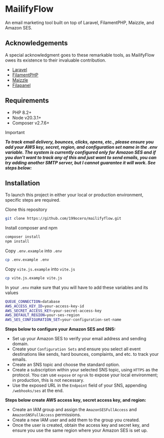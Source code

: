 
# MailifyFlow

An email marketing tool built on top of Laravel, FilamentPHP, Maizzle, and Amazon SES.

## Acknowledgements

A special acknowledgment goes to these remarkable tools, as MailifyFlow owes its existence to their invaluable contribution.

- [Laravel](https://laravel.com/)
- [FilamentPHP](https://filamentphp.com/)
- [Maizzle](https://maizzle.com/)
- [Filapanel](https://filapanel.com/)


## Requirements
- PHP 8.2+
- Node v20.3.1+
- Composer v2.7.6+

> [!IMPORTANT]
> ***To track email delivery, bounces, clicks, opens, etc., please ensure you add your AWS key, secret, region, and configuration set name in the .env variable. The system is currently configured only for Amazon SES and if you don't want to track any of this and just want to send emails, you can try adding another SMTP server, but I cannot guarantee it will work. See steps below:***
## Installation

To launch this project in either your local or production environment, specific steps are required.

Clone this repository
```bash
git clone https://github.com/199ocero/mailifyflow.git
```

Install composer and npm
```bash
composer install
npm install
```

Copy `.env.example` into `.env`
```bash
cp .env.example .env
```

Copy `vite.js.example` into `vite.js`
```bash
cp vite.js.example vite.js
```

In your `.env` make sure that you will have to add these variables and its values
```bash
QUEUE_CONNECTION=database
AWS_ACCESS_KEY_ID=your-access-key-id
AWS_SECRET_ACCESS_KEY=your-secret-access-key
AWS_DEFAULT_REGION=your-ses-region
AWS_SES_CONFIGURATION_SET=your-configuration-set-name
```

**Steps below to configure your Amazon SES and SNS:**
 - Set up your Amazon SES to verify your email address and sending domain.
 - Create your `Configuration Sets` and ensure you select all event destinations like sends, hard bounces, complaints, and etc. to track your emails.
 - Create an SNS topic and choose the standard option.
 - Create a subscription within your selected SNS topic, using `HTTPS` as the protocol. You can use `expose` or `ngrok` to expose your local environment; in production, this is not necessary.
 - Use the exposed URL in the `Endpoint` field of your SNS, appending `/webhooks/ses` at the end.

**Steps below create AWS access key, secret access key, and region:**
 - Create an IAM group and assign the `AmazonSESFullAccess` and `AmazonSNSFullAccess` permissions.
 - Create a new IAM user and add them to the group you created.
 - Once the user is created, obtain the access key and secret key, and ensure you use the same region where your Amazon SES is set up.
